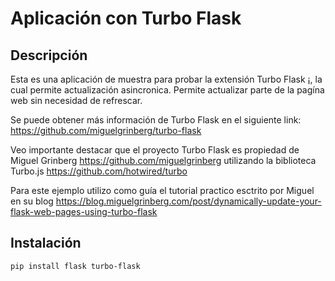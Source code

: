 # Aplicación con Turbo Flask

## Descripción
Esta es una aplicación de muestra para probar la extensión Turbo Flask ¡, la cual permite actualización asincronica. Permite actualizar parte de la pagína web sin necesidad de refrescar.

Se puede obtener más información de Turbo Flask en el siguiente link: https://github.com/miguelgrinberg/turbo-flask

Veo importante destacar que el proyecto Turbo Flask es propiedad de Miguel Grinberg https://github.com/miguelgrinberg utilizando la biblioteca Turbo.js https://github.com/hotwired/turbo

Para este ejemplo utilizo como guía el tutorial practico esctrito por Miguel en su blog https://blog.miguelgrinberg.com/post/dynamically-update-your-flask-web-pages-using-turbo-flask

## Instalación

```
pip install flask turbo-flask
```

